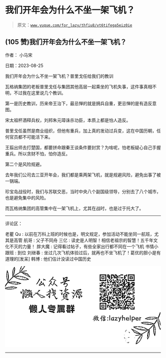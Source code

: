 # 我们开年会为什么不坐一架飞机？

> 原文：[`www.yuque.com/for_lazy/thfiu8/vt6tifega5eiz0ie`](https://www.yuque.com/for_lazy/thfiu8/vt6tifega5eiz0ie)

## (105 赞)我们开年会为什么不坐一架飞机？

作者： 小马宋

日期：2023-08-25

我们开年会为什么不坐一架飞机？普里戈任给我们的教训

瓦格纳集团的老板普里戈任与集团其他高层一起乘坐的飞机失事，这件事真相不明，不过我在这里说几个教训。

第一是历史教训，历来帝王治下，最忌惮的就是拥兵自重，更忌惮的是有造反意图。

宋太祖杯酒释兵权，刘邦朱元璋诛杀功臣，本质上都是怕人造反。

普里戈任虽然是商业组织，但他有重兵，加上真的发动过兵变，这在中国历朝，任何官员都不可能活下来。

王翦出师去打楚国，都要拼命跟秦王谈条件要封赏？为啥呢，怕老板疑心自己手握重兵。所以贪财不怕，怕你造反。

第二个是风险规避。

去年我们公司去三亚开年会，我们都是乘两架飞机，就是规避风险，避免出事了被一锅端。

珍宝岛战役时，我们与苏联交恶，当时中央八个副国级领导，分别去了八个城市，也是避免集中的风险。

而瓦格纳集团的高管集中在一架飞机上，尤其在战时，也是过于托大了。

* * *

评论区：

老瞿 Qu : 以前在万科上班的时候也是，明文规定，参加活动不能坐同一航班，尤其是高管
航哥 : 父子不同舟
三亿 : 读史是人明智！相信老祖宗的智慧！五千年文化不灭的力量！
胖大魔 : 记得看过帖子，有些全家出行都不同在一个飞机
书情小跟班 : 到位
刘继春 : 坐过几次飞机体验过后，就再也不坐飞机了！葛优的胆小是有道理的[发呆]
韩博 : 他们估计没读过中国历史

![](img/1c37d505930596d12a88ab23e11aa07a.png)

* * *